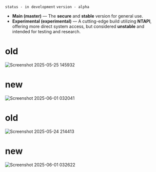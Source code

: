 ``status - in development``
``version - alpha``

- **Main (master)** — The **secure** and **stable** version for general use.
- **Experimental (experimental)** — A cutting-edge build utilizing **NTAPI**, offering more direct system access, but considered **unstable** and intended for testing and research.

# old

![Screenshot 2025-05-25 145932](https://github.com/user-attachments/assets/c3cfbb20-c2c4-4232-bc70-db341476d6a2)

# new

![Screenshot 2025-06-01 032041](https://github.com/user-attachments/assets/51dcfd6a-64a4-4e6a-94d1-6cf1e33afa91)

# old

![Screenshot 2025-05-24 214413](https://github.com/user-attachments/assets/caad59ab-7fba-4eb1-ae8f-bbc335b19c59)

# new

![Screenshot 2025-06-01 032622](https://github.com/user-attachments/assets/a783347b-fc93-4dfe-b230-5c6ca6a89098)
